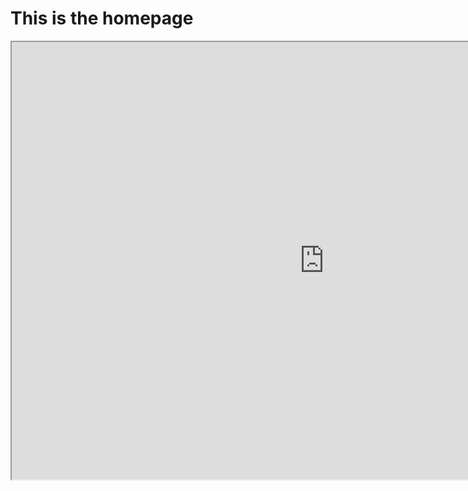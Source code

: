 # This is the homepage

<iframe src="https://elem.fractalstella.com" width="1000" height="700"></iframe>